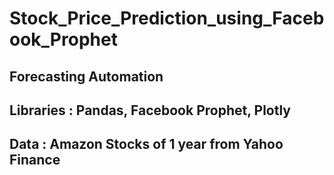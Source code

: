 # Stock_Price_Prediction_using_Facebook_Prophet
## Forecasting Automation
## Libraries : Pandas, Facebook Prophet, Plotly
## Data : Amazon Stocks of 1 year from Yahoo Finance
